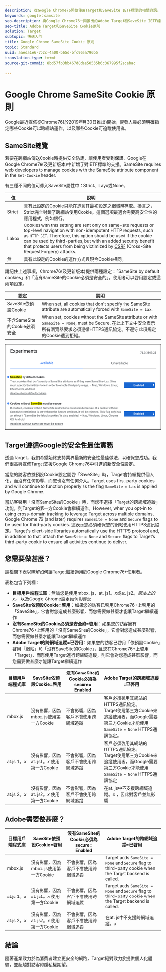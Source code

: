 ```yaml
---
description: 從Google Chrome76開始使用Target和SaveSite IETF標準的相關資訊。
keywords: google；samsite
seo-description: 與Google Chrome76一同推出的Adobe Target和SaveSite IETF標準的相關資訊。
seo-title: Adobe Target和SaveSite Cookie原則
solution: Target
subtopic: 快速入門
title: Google Chrome SameSite Cookie 原則
topic: Standard
uuid: aaeda1e6-7b2c-4a00-b65d-bfc95ea796b5
translation-type: tm+mt
source-git-commit: 8bd57fb3bb467d8dae50535b6c367995f2acabac

---
```



# Google Chrome SameSite Cookie 原則

Google最近宣佈從Chrome76(於2019年月30日推出)開始，開發人員必須明確指定哪些Cookie可以跨網站運作，以及哪些Cookie可追蹤使用者。

## SameSite總覽

若要在跨網站傳送Cookie時提供安全防護，讓使用者受到保護，Google在Google Chrome76(及更新版本)中新增了對IETF標準的支援。SameSite requires web developers to manage cookies with the SameSite attribute component in the `Set-Cookie` header.

有三種不同的值可傳入SaveSite屬性中：Strict、Layx或None。

| 值 | 說明 |
| --- | --- |
| Strict | 具有此設定的Cookie只能在造訪其最初設定之網域時存取。換言之，Strict完全封鎖了跨網站使用Cookie。這個選項最適合需要高安全性的應用程式，例如銀行。 |
| Lakox | Cookies with this setting are sent only on same-site requests or top-level navigation with non-idempotent HTTP requests, such as `HTTP GET`. Therefore, this option should be used if the cookie can be used by third-parties, but with an added security benefit that protects users from being victimized by [CSRF](https://en.wikipedia.org/wiki/Cross-site_request_forgery) (Cross-Site Request Forgery) attacks. |
| 無 | 具有此設定的Cookie的運作方式與現今Cookie相同。 |

請記住上述事項，Chrome76(及更新版本)提供兩種設定：「SameSite by default cookies」和「沒有SameSite的Cookie必須是安全的」。使用者可以啓用設定或這兩項設定。

| 設定 | 說明 |
| --- | --- |
| SaveSite依預設Cookie | When set, all cookies that don't specify the SameSite attribute are automatically forced with `SameSite = Lax`. |
| 不含SameSite的Cookie必須安全 | When set, cookies without the SameSite attribute or with `SameSite = None`, must be Secure. 在此上下文中安全表示所有瀏覽器要求必須遵循HTTPS通訊協定。不遵守此項規定的Cookie遭到拒絕。 |

![SaveSite設定頁面](/help/c-implementing-target/c-considerations-before-you-implement-target/assets/samesite.png)

## Target遵循Google的安全性最佳實務

透過Target，我們希望始終支持業界最新的安全性最佳做法，以確保您成功。我們很高興宣佈Target支援Google Chrome76中引進的新安全性設定。

當您的訪客依據預設Cookie設定開啓「SaveSite」時，Target會持續提供個人化，而沒有任何影響，而您也沒有任何介入。Target uses first-party cookies and will continue to function properly as the flag `SameSite = Lax` is applied by Google Chrome.

當訪客啓用「沒有SameSite的Cookie」時，而您不選擇「Target的跨網域追蹤」功能，則Target的第一方Cookie會繼續運作。However, when you opt-in to using cross-domain tracking to leverage Target across multiple domains, Google Chrome 76 (and later) requires `SameSite = None` and `Secure` flags to be used for third-party cookies. 這表示您必須確保您的網站使用HTTPS通訊協定。Target's client-side libraries automatically use the HTTPS protocol and, in addition to that, attach the `SameSite = None` and `Secure` flags to Target’s third-party cookie to ensure all activities continue to deliver.

## 您需要做甚麼？

請檢閱下表以瞭解如何讓Target繼續適用於Google Chrome76+使用者。

表格包含下列欄：

* **目標用戶端程式庫**：無論您是使用mbox. js，at. js1。*x*&#x200B;或at. js2。*網站上的x，* 以及Google Chrome設定如何影響您
* **SaveSite依預設Cookie=啓用**：如果您的訪客已啓用Chrome76+上啓用的「SaveSite」，它會對您造成甚麼影響，而您需要做甚麼才能讓Target繼續運作
* **沒有SameSite的Cookie必須是安全的=啓用**：如果您的訪客擁有Chrome76+上啓用的「沒有SameSite的Cookie」，它會對您造成甚麼影響，而您需要做甚麼才能讓Target繼續運作
* **Adobe Target的跨網域追蹤=已啓用**：如果您的訪客已啓用「依預設Cookie」啓用「網站」和「沒有SaveSite的Cookie」，且您在Chrome76+上啓用「Target」，而您使用Target進行跨網域追蹤，則它會對您造成甚麼影響，而您需要做甚麼才能讓Target繼續運作

| 目標用戶端程式庫 | SaveSite依預設Cookie=啓用 | 沒有SameSite的Cookie必須為secure= Enabled | Adobe Target的跨網域追蹤=已啓用 |
| --- | --- | --- | --- |
| mbox.js | 沒有影響，因為mbox. js使用第一方Cookie | 不會影響，因為客戶不會使用跨網域追蹤 | 客戶必須啓用其網站的HTTPS通訊協定。<br>Target使用第三方Cookie來追蹤使用者，而Google需要第三方Cookie才能使用 `SameSite = None` HTTPS通訊協定。 |
| at.js 1。*x* | 沒有影響，因為at. js1。*x* 使用第一方Cookie | 不會影響，因為客戶不會使用跨網域追蹤 | 客戶必須啓用其網站的HTTPS通訊協定。<br>Target使用第三方Cookie來追蹤使用者，而Google需要第三方Cookie才能使用 `SameSite = None` HTTPS通訊協定 |
| at.js 2。*x* | 沒有影響，因為at. js2。*x* 使用第一方Cookie | 不會影響，因為客戶不會使用跨網域追蹤 | 在at. js中不支援跨網域追蹤。*x* ，因此對客戶並無影響 |

## Adobe需要做甚麼？

| 目標用戶端程式庫 | SaveSite依預設Cookie=啓用 | 沒有SameSite的Cookie必須為secure= Enabled | Adobe Target的跨網域追蹤=已啓用 |
| --- | --- | --- | --- |
| mbox.js | 沒有影響，因為mbox. js使用第一方Cookie | 不會影響，因為客戶不會使用跨網域追蹤 | Target adds `SameSite = None` and `Secure` flag to third-party cookie when the Target backend is called. |
| at.js 1。*x* | 沒有影響，因為at. js1。*x* 使用第一方Cookie | 不會影響，因為客戶不會使用跨網域追蹤 | Target adds `SameSite = None` and `Secure` flag to third-party cookie when the Target backend is called. |
| at.js 2。*x* | 沒有影響，因為at. js2。*x* 使用第一方Cookie | 不會影響，因為客戶不會使用跨網域追蹤 | 在at. js中不支援跨網域追蹤。*x* |

## 結論

隨著產業致力於為消費者建立更安全的網路，Target絕對致力於提供個人化體驗，並超越對訪客的隱私權期望。
